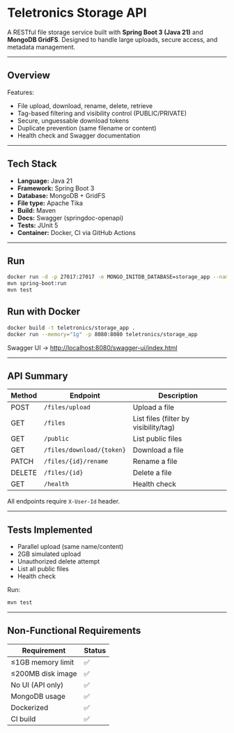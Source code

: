 # Teletronics Storage API

A RESTful file storage service built with **Spring Boot 3 (Java 21)** and **MongoDB GridFS**.
Designed to handle large uploads, secure access, and metadata management.

---

## Overview

Features:

* File upload, download, rename, delete, retrieve
* Tag-based filtering and visibility control (PUBLIC/PRIVATE)
* Secure, unguessable download tokens
* Duplicate prevention (same filename or content)
* Health check and Swagger documentation

---

## Tech Stack

* **Language:** Java 21
* **Framework:** Spring Boot 3
* **Database:** MongoDB + GridFS
* **File type:** Apache Tika
* **Build:** Maven
* **Docs:** Swagger (springdoc-openapi)
* **Tests:** JUnit 5
* **Container:** Docker, CI via GitHub Actions

---

## Run

```bash
docker run -d -p 27017:27017 -e MONGO_INITDB_DATABASE=storage_app --name mongo mongo
mvn spring-boot:run
mvn test
```

## Run with Docker

```bash
docker build -t teletronics/storage_app .
docker run --memory="1g" -p 8080:8080 teletronics/storage_app
```

Swagger UI → [http://localhost:8080/swagger-ui/index.html](http://localhost:8080/swagger-ui/index.html)

---

## API Summary

| Method | Endpoint        | Description                           |
| ------ |-----------------|---------------------------------------|
| POST   | `/files/upload` | Upload a file                         |
| GET    | `/files`        | List files (filter by visibility/tag) |
| GET    | `/public`       | List public files                     |   
| GET    | `/files/download/{token}` | Download a file                       |
| PATCH  | `/files/{id}/rename`      | Rename a file                         |
| DELETE | `/files/{id}`             | Delete a file                         |
| GET    | `/health`                 | Health check                          |

All endpoints require `X-User-Id` header.

---

## Tests Implemented

* Parallel upload (same name/content)
* 2GB simulated upload
* Unauthorized delete attempt
* List all public files
* Health check

Run:

```bash
mvn test
```

---

## Non-Functional Requirements

| Requirement       | Status |
| ----------------- | ------ |
| ≤1GB memory limit | ✅      |
| ≤200MB disk image | ✅      |
| No UI (API only)  | ✅      |
| MongoDB usage     | ✅      |
| Dockerized        | ✅      |
| CI build          | ✅      |


